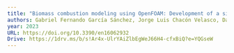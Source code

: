 ```yaml
---
title: "Biomass combustion modeling using OpenFOAM: Development of a simple computational model and study of the combustion performance of lippia origanoides bagasse"
authors: Gabriel Fernando García Sánchez, Jorge Luis Chacón Velasco, David Alfredo Fuentes Díaz, Yesid Javier Rueda-Ordóñez, David Patiño, Juan Jesús Rico, Jairo René Martínez Morales
year: 2023
URL: https://doi.org/10.3390/en16062932
Drive: https://1drv.ms/b/s!Ar4x-UlrYAiZlbEgWeJ66H4-cfxBiQ?e=YQGseW
---
```


